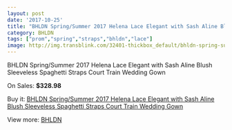 ```yaml
---
layout: post
date: '2017-10-25'
title: "BHLDN Spring/Summer 2017 Helena Lace Elegant with Sash Aline Blush Sleeveless Spaghetti Straps Court Train Wedding Gown"
category: BHLDN
tags: ["prom","spring","straps","bhldn","lace"]
image: http://img.transblink.com/32401-thickbox_default/bhldn-spring-summer-2017-helena-lace-elegant-with-sash-aline-blush-sleeveless-spaghetti-straps-court-train-wedding-gown.jpg
---
```

BHLDN Spring/Summer 2017 Helena Lace Elegant with Sash Aline Blush Sleeveless Spaghetti Straps Court Train Wedding Gown

On Sales: **$328.98**
<a href="https://www.transblink.com/en/bhldn/10953-bhldn-spring-summer-2017-helena-lace-elegant-with-sash-aline-blush-sleeveless-spaghetti-straps-court-train-wedding-gown.html"><amp-img layout="responsive" width="600" height="600" src="//img.transblink.com/32401-thickbox_default/bhldn-spring-summer-2017-helena-lace-elegant-with-sash-aline-blush-sleeveless-spaghetti-straps-court-train-wedding-gown.jpg" alt="BHLDN Spring/Summer 2017 Helena Lace Elegant with Sash Aline Blush Sleeveless Spaghetti Straps Court Train Wedding Gown 0" /></a>
<a href="https://www.transblink.com/en/bhldn/10953-bhldn-spring-summer-2017-helena-lace-elegant-with-sash-aline-blush-sleeveless-spaghetti-straps-court-train-wedding-gown.html"><amp-img layout="responsive" width="600" height="600" src="//img.transblink.com/32402-thickbox_default/bhldn-spring-summer-2017-helena-lace-elegant-with-sash-aline-blush-sleeveless-spaghetti-straps-court-train-wedding-gown.jpg" alt="BHLDN Spring/Summer 2017 Helena Lace Elegant with Sash Aline Blush Sleeveless Spaghetti Straps Court Train Wedding Gown 1" /></a>

Buy it: [BHLDN Spring/Summer 2017 Helena Lace Elegant with Sash Aline Blush Sleeveless Spaghetti Straps Court Train Wedding Gown](https://www.transblink.com/en/bhldn/10953-bhldn-spring-summer-2017-helena-lace-elegant-with-sash-aline-blush-sleeveless-spaghetti-straps-court-train-wedding-gown.html "BHLDN Spring/Summer 2017 Helena Lace Elegant with Sash Aline Blush Sleeveless Spaghetti Straps Court Train Wedding Gown")

View more: [BHLDN](https://www.transblink.com/en/94-bhldn "BHLDN")